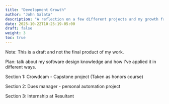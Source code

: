 ```yaml
---
title: "Development Growth"
author: "John Salata"
description: "A reflection on a few different projects and my growth from them"
date: 2025-10-22T10:25:19-05:00
draft: false
weight: 3
toc: true
---
```


Note: This is a draft and not the final product of my work.

Plan: talk about my software design knowledge and how I've applied it in different ways.

Section 1: Crowdcam - Capstone project (Taken as honors course)

Section 2: Dues manager - personal automation project

Section 3: Internship at Resultant
